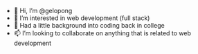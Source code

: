- 👋 Hi, I’m @gelopong
- 👀 I’m interested in web development (full stack) 
- 🌱 Had a little background into coding back in college
- 📫 I’m looking to collaborate on anything that is related to web development

<!---
gelopong/gelopong is a ✨ special ✨ repository because its `README.md` (this file) appears on your GitHub profile.
You can click the Preview link to take a look at your changes.
--->
